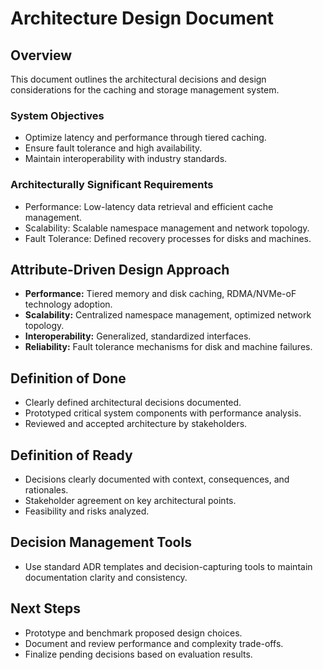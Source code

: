# Architecture Design Document

## Overview
This document outlines the architectural decisions and design considerations for the caching and storage management system.

### System Objectives
- Optimize latency and performance through tiered caching.
- Ensure fault tolerance and high availability.
- Maintain interoperability with industry standards.

### Architecturally Significant Requirements
- Performance: Low-latency data retrieval and efficient cache management.
- Scalability: Scalable namespace management and network topology.
- Fault Tolerance: Defined recovery processes for disks and machines.

## Attribute-Driven Design Approach
- **Performance:** Tiered memory and disk caching, RDMA/NVMe-oF technology adoption.
- **Scalability:** Centralized namespace management, optimized network topology.
- **Interoperability:** Generalized, standardized interfaces.
- **Reliability:** Fault tolerance mechanisms for disk and machine failures.

## Definition of Done
- Clearly defined architectural decisions documented.
- Prototyped critical system components with performance analysis.
- Reviewed and accepted architecture by stakeholders.

## Definition of Ready
- Decisions clearly documented with context, consequences, and rationales.
- Stakeholder agreement on key architectural points.
- Feasibility and risks analyzed.

## Decision Management Tools
- Use standard ADR templates and decision-capturing tools to maintain documentation clarity and consistency.

## Next Steps
- Prototype and benchmark proposed design choices.
- Document and review performance and complexity trade-offs.
- Finalize pending decisions based on evaluation results.
